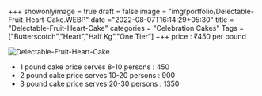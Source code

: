 +++
showonlyimage = true
draft = false
image = "img/portfolio/Delectable-Fruit-Heart-Cake.WEBP"
date ="2022-08-07T16:14:29+05:30"
title = "Delectable-Fruit-Heart-Cake"
categories = "Celebration Cakes"
Tags = ["Butterscotch","Heart","Half Kg","One Tier"]
+++
price : ₹450 per pound
<!--more-->
![Delectable-Fruit-Heart-Cake](/img/portfolio/Delectable-Fruit-Heart-Cake.WEBP)
* 1 pound cake price serves 8-10 persons : 450
* 2 pound cake price serves 10-20 persons : 900
* 3 pound cake price serves 20-30 persons : 1350
